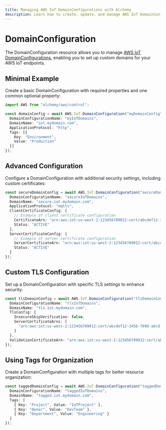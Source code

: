 ```yaml
---
title: Managing AWS IoT DomainConfigurations with Alchemy
description: Learn how to create, update, and manage AWS IoT DomainConfigurations using Alchemy Cloud Control.
---
```


# DomainConfiguration

The DomainConfiguration resource allows you to manage [AWS IoT DomainConfigurations](https://docs.aws.amazon.com/iot/latest/userguide/), enabling you to set up custom domains for your AWS IoT endpoints.

## Minimal Example

Create a basic DomainConfiguration with required properties and one common optional property:

```ts
import AWS from "alchemy/aws/control";

const domainConfig = await AWS.IoT.DomainConfiguration("myDomainConfig", {
  DomainConfigurationName: "myIoTDomains",
  DomainName: "iot.mydomain.com",
  ApplicationProtocol: "http",
  Tags: [{
    Key: "Environment",
    Value: "Production"
  }]
});
```

## Advanced Configuration

Configure a DomainConfiguration with additional security settings, including custom certificates:

```ts
const secureDomainConfig = await AWS.IoT.DomainConfiguration("secureDomainConfig", {
  DomainConfigurationName: "secureIoTDomains",
  DomainName: "secure.iot.mydomain.com",
  ApplicationProtocol: "mqtts",
  ClientCertificateConfig: {
    // Example of client certificate configuration
    CertificateArn: "arn:aws:iot:us-west-2:123456789012:cert/abcdef12-3456-7890-abcd-ef1234567890",
    Status: "ACTIVE"
  },
  ServerCertificateConfig: {
    // Example of server certificate configuration
    ServerCertificateArn: "arn:aws:iot:us-west-2:123456789012:cert/abcdef12-3456-7890-abcd-ef1234567890",
    Status: "ACTIVE"
  }
});
```

## Custom TLS Configuration

Set up a DomainConfiguration with specific TLS settings to enhance security:

```ts
const tlsDomainConfig = await AWS.IoT.DomainConfiguration("tlsDomainConfig", {
  DomainConfigurationName: "tlsIoTDomains",
  DomainName: "tls.iot.mydomain.com",
  TlsConfig: {
    InsecureSkipVerification: false,
    ServerCertificateArns: [
      "arn:aws:iot:us-west-2:123456789012:cert/abcdef12-3456-7890-abcd-ef1234567890"
    ]
  },
  ValidationCertificateArn: "arn:aws:iot:us-west-2:123456789012:cert/abcdef12-3456-7890-abcd-ef1234567890"
});
```

## Using Tags for Organization

Create a DomainConfiguration with multiple tags for better resource organization:

```ts
const taggedDomainConfig = await AWS.IoT.DomainConfiguration("taggedDomainConfig", {
  DomainConfigurationName: "taggedIoTDomains",
  DomainName: "tagged.iot.mydomain.com",
  Tags: [
    { Key: "Project", Value: "IoTProject" },
    { Key: "Owner", Value: "DevTeam" },
    { Key: "Department", Value: "Engineering" }
  ]
});
```